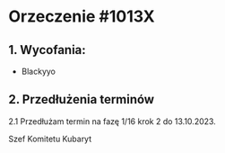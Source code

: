 # Orzeczenie #1013X

## 1. Wycofania:

- Blackyyo

## 2. Przedłużenia terminów

2.1 Przedłużam termin na fazę 1/16 krok 2 do 13.10.2023.

Szef Komitetu Kubaryt
